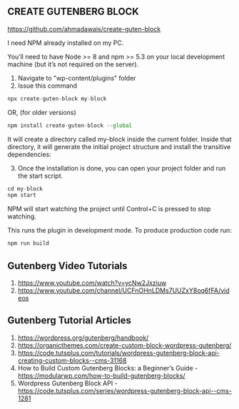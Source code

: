## CREATE GUTENBERG BLOCK

https://github.com/ahmadawais/create-guten-block

I need NPM already installed on my PC.

You’ll need to have Node >= 8 and npm >= 5.3 on your local development machine (but it’s not required on the server).

1. Navigate to "wp-content/plugins" folder
2. Issue this command

```js
npx create-guten-block my-block
```

OR, (for older versions)

```js
npm install create-guten-block --global
```

It will create a directory called my-block inside the current folder. Inside that directory, it will generate the initial project structure and install the transitive dependencies:

3. Once the installation is done, you can open your project folder and run the start script.

```js
cd my-block
npm start
```

NPM will start watching the project until Control+C is pressed to stop watching.

This runs the plugin in development mode. To produce production code run:

```js
npm run build
```

## Gutenberg Video Tutorials

1. https://www.youtube.com/watch?v=ycNw2Jxziuw
2. https://www.youtube.com/channel/UCFnOHnLDMs7UUZxY8oq6fFA/videos

## Gutenberg Tutorial Articles

1. https://wordpress.org/gutenberg/handbook/
2. https://organicthemes.com/create-custom-block-wordpress-gutenberg/
3. https://code.tutsplus.com/tutorials/wordpress-gutenberg-block-api-creating-custom-blocks--cms-31168
4. How to Build Custom Gutenberg Blocks: a Beginner’s Guide - https://modularwp.com/how-to-build-gutenberg-blocks/
5. Wordpress Gutenberg Block API - https://code.tutsplus.com/series/wordpress-gutenberg-block-api--cms-1281
